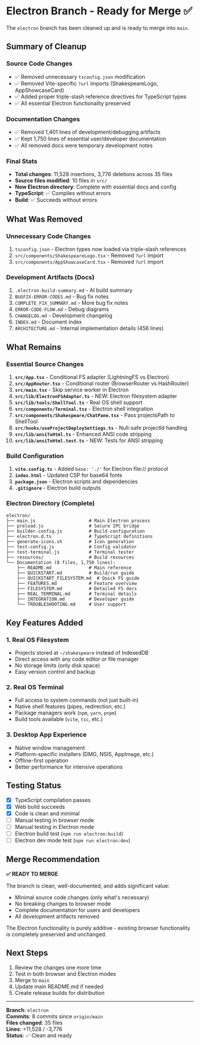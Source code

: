 # Electron Branch - Ready for Merge ✅

The `electron` branch has been cleaned up and is ready to merge into `main`.

## Summary of Cleanup

### Source Code Changes
- ✅ Removed unnecessary `tsconfig.json` modification
- ✅ Removed Vite-specific `?url` imports (ShakespeareLogo, AppShowcaseCard)
- ✅ Added proper triple-slash reference directives for TypeScript types
- ✅ All essential Electron functionality preserved

### Documentation Changes
- ✅ Removed 1,401 lines of development/debugging artifacts
- ✅ Kept 1,750 lines of essential user/developer documentation
- ✅ All removed docs were temporary development notes

### Final Stats
- **Total changes**: 11,528 insertions, 3,776 deletions across 35 files
- **Source files modified**: 10 files in `src/`
- **New Electron directory**: Complete with essential docs and config
- **TypeScript**: ✅ Compiles without errors
- **Build**: ✅ Succeeds without errors

## What Was Removed

### Unnecessary Code Changes
1. `tsconfig.json` - Electron types now loaded via triple-slash references
2. `src/components/ShakespeareLogo.tsx` - Removed `?url` import
3. `src/components/AppShowcaseCard.tsx` - Removed `?url` import

### Development Artifacts (Docs)
1. `.electron-build-summary.md` - AI build summary
2. `BUGFIX-ERROR-CODES.md` - Bug fix notes
3. `COMPLETE_FIX_SUMMARY.md` - More bug fix notes
4. `ERROR-CODE-FLOW.md` - Debug diagrams
5. `CHANGELOG.md` - Development changelog
6. `INDEX.md` - Document index
7. `ARCHITECTURE.md` - Internal implementation details (456 lines)

## What Remains

### Essential Source Changes
1. **`src/App.tsx`** - Conditional FS adapter (LightningFS vs Electron)
2. **`src/AppRouter.tsx`** - Conditional router (BrowserRouter vs HashRouter)
3. **`src/main.tsx`** - Skip service worker in Electron
4. **`src/lib/ElectronFSAdapter.ts`** - NEW: Electron filesystem adapter
5. **`src/lib/tools/ShellTool.ts`** - Real OS shell support
6. **`src/components/Terminal.tsx`** - Electron shell integration
7. **`src/components/Shakespeare/ChatPane.tsx`** - Pass projectsPath to ShellTool
8. **`src/hooks/useProjectDeploySettings.ts`** - Null-safe projectId handling
9. **`src/lib/ansiToHtml.ts`** - Enhanced ANSI code stripping
10. **`src/lib/ansiToHtml.test.ts`** - NEW: Tests for ANSI stripping

### Build Configuration
1. **`vite.config.ts`** - Added `base: './'` for Electron file:// protocol
2. **`index.html`** - Updated CSP for base64 fonts
3. **`package.json`** - Electron scripts and dependencies
4. **`.gitignore`** - Electron build outputs

### Electron Directory (Complete)
```
electron/
├── main.js                    # Main Electron process
├── preload.js                 # Secure IPC bridge
├── builder.config.js          # Build configuration
├── electron.d.ts              # TypeScript definitions
├── generate-icons.sh          # Icon generation
├── test-config.js             # Config validator
├── test-terminal.js           # Terminal tester
├── resources/                 # Build resources
└── Documentation (8 files, 1,750 lines):
    ├── README.md              # Main reference
    ├── QUICKSTART.md          # Build/run guide
    ├── QUICKSTART_FILESYSTEM.md  # Quick FS guide
    ├── FEATURES.md            # Feature overview
    ├── FILESYSTEM.md          # Detailed FS docs
    ├── REAL_TERMINAL.md       # Terminal details
    ├── INTEGRATION.md         # Developer guide
    └── TROUBLESHOOTING.md     # User support
```

## Key Features Added

### 1. Real OS Filesystem
- Projects stored at `~/shakespeare` instead of IndexedDB
- Direct access with any code editor or file manager
- No storage limits (only disk space)
- Easy version control and backup

### 2. Real OS Terminal
- Full access to system commands (not just built-in)
- Native shell features (pipes, redirection, etc.)
- Package managers work (`npm`, `yarn`, `pnpm`)
- Build tools available (`vite`, `tsc`, etc.)

### 3. Desktop App Experience
- Native window management
- Platform-specific installers (DMG, NSIS, AppImage, etc.)
- Offline-first operation
- Better performance for intensive operations

## Testing Status

- [x] TypeScript compilation passes
- [x] Web build succeeds
- [x] Code is clean and minimal
- [ ] Manual testing in browser mode
- [ ] Manual testing in Electron mode
- [ ] Electron build test (`npm run electron:build`)
- [ ] Electron dev mode test (`npm run electron:dev`)

## Merge Recommendation

**✅ READY TO MERGE**

The branch is clean, well-documented, and adds significant value:
- Minimal source code changes (only what's necessary)
- No breaking changes to browser mode
- Complete documentation for users and developers
- All development artifacts removed

The Electron functionality is purely additive - existing browser functionality
is completely preserved and unchanged.

## Next Steps

1. Review the changes one more time
2. Test in both browser and Electron modes
3. Merge to `main`
4. Update main README.md if needed
5. Create release builds for distribution

---

**Branch**: `electron`  
**Commits**: 8 commits since `origin/main`  
**Files changed**: 35 files  
**Lines**: +11,528 / -3,776  
**Status**: ✅ Clean and ready

